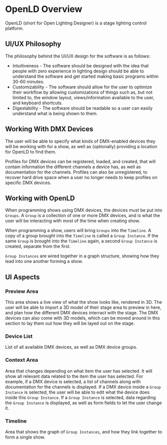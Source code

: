 # OpenLD Overview

OpenLD (short for Open Lighting Designer) is a stage lighting control platform.

## UI/UX Philosophy

The philosophy behind the UI/UX design for the software is as follows:
* Intuitiveness - The software should be designed with the idea that people with zero experience in lighting design should be able to understand the software and get started making basic programs within 30-60 minutes.
* Customizability - The software should allow for the user to optimize their workflow by allowing customizations of things such as, but not limited to, the window layout, views/information available to the user, and keyboard shortcuts.
* Digestability - The software should be readable so a user can easily understand what is being shown to them.

## Working With DMX Devices

The user will be able to specify what kinds of DMX-enabled devices they will be working with for a show, as well as (optionally) providing a location for OpenLD to find them.

Profiles for DMX devices can be registered, loaded, and created, that will contain information the different channels a device has, as well as documentation for the channels. Profiles can also be unregistered, to recover hard drive space when a user no longer needs to keep profiles on specific DMX devices.


## Working with OpenLD

When programming shows using DMX devices, the devices must be put into `Groups`. A `Group` is a collection of one or more DMX devices, and is what the user will be interacting with most of the time when creating show.

When programming a show, users will bring `Groups` into the `Timeline`. A copy of a group brought into the `Timeline` is called a `Group Instance`. If the same `Group` is brought into the `Timeline` again, a second `Group Instance` is created, separate from the first.

`Group Instances` are wired together in a graph structure, showing how they lead into one another forming a show.

## UI Aspects

### Preview Area
This area shows a live view of what the show looks like, rendered in 3D. The user will be able to import a 3D model of their stage area to preview in here, and plan how the different DMX devices interract with the stage. The DMX devices can also come with 3D models, which can be moved around in this section to lay them out how they will be layed out on the stage.

### Device List
List of all available DMX devices, as well as DMX device groups.

### Context Area
Area that changes depending on what item the user has selected. It will show all relevant data related to the item the user has selected. For example, if a DMX device is selected, a list of channels along with documentation for the channels is displayed. If a DMX device inside a `Group Instance` is selected, the user will be able to edit what the device does inside this `Group Instance`. If a `Group Instance` is selected, data regarding the `Group Instance` is displayed, as well as form fields to let the user change it.

### Timeline
Area that shows the graph of `Group Instances`, and how they link together to form a single show.
